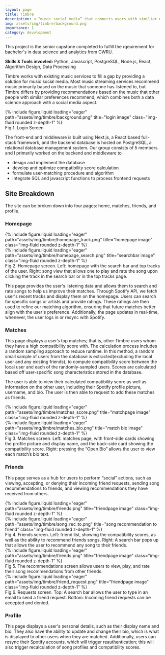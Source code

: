 ```yaml
---
layout: page
title: Timbre
description: a “music social media” that connects users with similiar music tastes
img: assets/img/timbre/background.png
importance: 1
category: development
---
```

This project is the senior capstone completed to fulfill the rqeuirement for bachelor's in data science and analytics from CWRU. 

__Skills & Tools invovled:__ Python, Javascript, PostgreSQL, Node.js, React, Algorithm Design, Data Processing

Timbre works with existing music services to fill a gap by providing a solution for music social media. Most music streaming services recommend music primarily based on the music that someone has listened to, but Timbre differs by providing recommendations based on the music that other people with similar preferences recommend, which combines both a data science approach with a social media aspect.

<div class="row">
    <div class="col-sm mt-3 mt-md-0">
    {% include figure.liquid loading="eager" path="assets/img/timbre/background.png" title="login image" class="img-fluid rounded z-depth-1" %}
    </div>
</div>
<div class="caption">
    Fig 1. Login Screen
</div>

The front-end and middleware is built using Next.js, a React based full-stack framework, and the backend database is hosted on PostgreSQL, a relational database management system. Our group consists of 5 members and I primarily worked on the backend and middleware to
- design and implement the database
- develop and optimize compatibility score calculation
- formulate user-matching procedure and algorithm 
- integrate SQL and javascript functions to process frontend requests

## Site Breakdown
The site can be broken down into four pages: home, matches, friends, and profile.

### Homepage

<div class="row">
    <div class="col-sm mt-3 mt-md-0">
        {% include figure.liquid loading="eager" path="assets/img/timbre/homepage_track.png" title="homepage image" class="img-fluid rounded z-depth-1" %}
    </div>
    <div class="col-sm mt-3 mt-md-0">
        {% include figure.liquid loading="eager" path="assets/img/timbre/homepage_search.png" title="searchbar image" class="img-fluid rounded z-depth-1" %}
    </div>
</div>
<div class="caption">
    Fig 2. Homepage screen. Left: homepage with the search bar and top tracks of the user. Right: song view that allows one to play and rate the song upon clicking the track in the search bar or in the top tracks page.
</div>

This page provides the user's listening data and allows them to search and rate songs to help us improve their matches. Through Spotify API, we fetch user's recent tracks and display them on the homepage. Users can search for specific songs or artists and provide ratings. These ratings are then used to refine our matching algorithm, ensuring that future matches better align with the user's preference. Additionally, the page updates in real-time, whenever, the user logs in or resync with Spotify.

### Matches

This page displays a user’s top matches; that is, other Timbre users whom they have a high compatibility score with. The calculation process includes a random sampling approach to reduce runtime. In this method, a random small sample of users from the database is extracted(excluding the local user and any existing friends), to compute compatibility score between the local user and each of the randomly-sampled users. Scores are calculated based off user-specific song characteristics stored in the database.

The user is able to view their calculated compatibility score as well as information on the other user, including their Spotify profile picture, username, and bio. The user is then able to request to add these matches as friends. 

<div class="row">
    <div class="col-sm mt-3 mt-md-0">
        {% include figure.liquid loading="eager" path="assets/img/timbre/matches_score.png" title="matchpage image" class="img-fluid rounded z-depth-1" %}
    </div>
    <div class="col-sm mt-3 mt-md-0">
        {% include figure.liquid loading="eager" path="assets/img/timbre/matches_bio.png" title="match bio image" class="img-fluid rounded z-depth-1" %}
    </div>
</div>
<div class="caption">
    Fig 3. Matches screen. Left: matches page, with front-side cards showing the profile picture and display name, and the back-side card showing the compatibility score. Right: pressing the “Open Bio” allows the user to view each match’s bio text.
</div>

### Friends

This page serves as a hub for users to perform “social” actions, such as viewing, accepting, or denying their incoming friend requests, sending song recommendations to friends, and viewing recommendations they have received from others.

<div class="row">
    <div class="col-sm-8 mt-3 mt-md-0">
        {% include figure.liquid loading="eager" path="assets/img/timbre/friends.png" title="friendpage image" class="img-fluid rounded z-depth-1" %}
    </div>
    <div class="col-sm-4 mt-3 mt-md-0">
        {% include figure.liquid loading="eager" path="assets/img/timbre/song_rec_to.png" title="song recommendation to friend" class="img-fluid rounded z-depth-1" %}
    </div>
</div>
<div class="caption">
    Fig 4. Friends screen. Left: friend list, showing the compatibility scores, as well as the ability to recommend friends songs. Right: A search bar pops up that allows the user to recommend any song to their friends.
</div>

<div class="row">
    <div class="col-sm-8 mt-3 mt-md-0">
        {% include figure.liquid loading="eager" path="assets/img/timbre/friends.png" title="friendpage image" class="img-fluid rounded z-depth-1" %}
    </div>
</div>
<div class="caption">
    Fig 5. The recommendations screen allows users to view, play, and rate their song recommendations from other friends.
</div>

<div class="row">
    <div class="col-sm-8 mt-3 mt-md-0">
        {% include figure.liquid loading="eager" path="assets/img/timbre/friend_request.png" title="friendpage image" class="img-fluid rounded z-depth-1" %}
    </div>
</div>
<div class="caption">
    Fig 6. Requests screen. Top: A search bar allows the user to type in an email to send a friend request. Bottom: Incoming friend requests can be accepted and denied.
</div>

### Profile

This page displays a user's personal details, such as their display name and bio. They also have the ability to update and change their bio, which is what is displayed to other users when they are matched. Additionally, users can resync their Spotify accounts, which will trigger reauthentication; this will also trigger recalculation of song profiles and compatibility scores.
